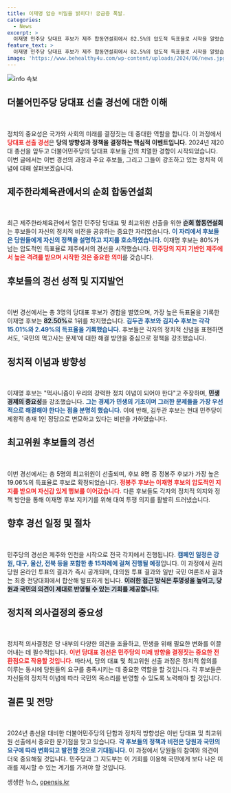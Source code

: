 ```yaml
---
title: 이재명 압승 비밀을 밝히다! 궁금증 폭발.
categories:
  - News
excerpt: >
  이재명 민주당 당대표 후보가 제주 합동연설회에서 82.5%의 압도적 득표율로 시작을 알렸습니다. 그는 경제가 민생의 기초라며 국가 문제 해결을 강조했습니다. 과연 당내의 긴장감 속에서 민주당의 새로운 리더쉽은 어떻게 이어질까요? 클릭하여 더 자세한 이야기를 확인해보세요!
feature_text: >
  이재명 민주당 당대표 후보가 제주 합동연설회에서 82.5%의 압도적 득표율로 시작을 알렸습니다. 그는 경제가 민생의 기초라며 국가 문제 해결을 강조했습니다. 과연 당내의 긴장감 속에서 민주당의 새로운 리더쉽은 어떻게 이어질까요? 클릭하여 더 자세한 이야기를 확인해보세요!
image: 'https://www.behealthy4u.com/wp-content/uploads/2024/06/news.jpg'
---
```


<p><img src="https://www.behealthy4u.com/wp-content/uploads/2024/06/news.jpg" alt="info 속보" /></p>

<h2 data-ke-size="size26">더불어민주당 당대표 선출 경선에 대한 이해</h2>

<p data-ke-size="size16">&nbsp;</p>

<p>정치의 중요성은 국가와 사회의 미래를 결정짓는 데 중대한 역할을 합니다. 이 과정에서 <b><span style="color: #ee2323;">당대표 선출 경선</span></b>은 <strong>당의 방향성과 정책을 결정하는 핵심적 이벤트입니다.</strong> 2024년 제20대 총선을 앞두고 더불어민주당의 당대표 후보들 간의 치열한 경합이 시작되었습니다. 이번 글에서는 이번 경선의 과정과 주요 후보들, 그리고 그들이 강조하고 있는 정치적 이념에 대해 살펴보겠습니다.</p>

<h2 data-ke-size="size26">제주한라체육관에서의 순회 합동연설회</h2>

<p data-ke-size="size16">&nbsp;</p>

<p>최근 제주한라체육관에서 열린 민주당 당대표 및 최고위원 선출을 위한 <b><span style="background-color: #21538527;">순회 합동연설회</span></b>는 후보들이 자신의 정치적 비전을 공유하는 중요한 자리였습니다. <b><span style="color: #1a5490;">이 자리에서 후보들은 당원들에게 자신의 정책을 설명하고 지지를 호소하였습니다.</span></b> 이재명 후보는 80%가 넘는 압도적인 득표율로 제주에서의 경선을 시작했습니다. <b><span style="color: #ee2323;">민주당의 지지 기반인 제주에서 높은 격려를 받으며 시작한 것은 중요한 의미</span></b>를 갖습니다.</p>

<h2 data-ke-size="size26">후보들의 경선 성적 및 지지발언</h2>

<p data-ke-size="size16">&nbsp;</p>

<p>이번 경선에서는 총 3명의 당대표 후보가 경합을 벌였으며, 가장 높은 득표율을 기록한 이재명 후보는 <b><span style="background-color: #21538527;">82.50%</span></b>로 1위를 차지했습니다. <b><span style="color: #1a5490;">김두관 후보와 김지수 후보는 각각 15.01%와 2.49%의 득표율을 기록했습니다.</span></b> 후보들은 각자의 정치적 신념을 표현하면서도, ‘국민의 먹고사는 문제’에 대한 해결 방안을 중심으로 정책을 강조했습니다.</p>

<h2 data-ke-size="size26">정치적 이념과 방향성</h2>

<p data-ke-size="size16">&nbsp;</p>

<p>이재명 후보는 "먹사니즘이 우리의 강력한 정치 이념이 되어야 한다"고 주장하며, <b><span style="background-color: #21538527;">민생 경제의 중요성</span></b>을 강조했습니다. <b><span style="color: #1a5490;">그는 경제가 민생의 기초이며 그러한 문제들을 가장 우선적으로 해결해야 한다는 점을 분명히 했습니다.</span></b> 이에 반해, 김두관 후보는 현대 민주당이 제왕적 총재 1인 정당으로 변모하고 있다는 비판을 가하였습니다. </p>

<h2 data-ke-size="size26">최고위원 후보들의 경선</h2>

<p data-ke-size="size16">&nbsp;</p>

<p>이번 경선에서는 총 5명의 최고위원이 선출되며, 후보 8명 중 정봉주 후보가 가장 높은 19.06%의 득표율로 후보로 확정되었습니다. <b><span style="color: #ee2323;">정봉주 후보는 이재명 후보의 압도적인 지지를 받으며 자신감 있게 행보를 이어갔습니다.</span></b> 다른 후보들도 각자의 정치적 의지와 정책 방안을 통해 이재명 후보 지키기를 위해 대여 투쟁 의지를 활발히 드러냈습니다.</p>

<h2 data-ke-size="size26">향후 경선 일정 및 절차</h2>

<p data-ke-size="size16">&nbsp;</p>

<p>민주당의 경선은 제주와 인천을 시작으로 전국 각지에서 진행됩니다. <b><span style="color: #1a5490;">캠페인 일정은 강원, 대구, 울산, 전북 등을 포함한 총 15차례에 걸쳐 진행될 예정</span></b>입니다. 이 과정에서 권리당원 온라인 투표의 결과가 즉시 공개되며, 대의원 투표 결과와 일반 국민 여론조사 결과는 최종 전당대회에서 합산해 발표하게 됩니다. <b><span style="background-color: #21538527;">이러한 접근 방식은 투명성을 높이고, 당원과 국민의 의견이 제대로 반영될 수 있는 기회를 제공합니다.</span></b></p>

<h2 data-ke-size="size26">정치적 의사결정의 중요성</h2>

<p data-ke-size="size16">&nbsp;</p>

<p>정치적 의사결정은 당 내부의 다양한 의견을 조율하고, 민생을 위해 필요한 변화를 이끌어내는 데 필수적입니다. <b><span style="color: #ee2323;">이번 당대표 경선은 민주당의 미래 방향을 결정짓는 중요한 전환점으로 작용할 것입니다.</span></b> 따라서, 당의 대표 및 최고위원 선출 과정은 정치적 합의를 이루는 동시에 당원들의 요구를 충족시키는 데 중요한 역할을 할 것입니다. 각 후보들은 자신들의 정치적 이념에 따라 국민의 목소리를 반영할 수 있도록 노력해야 할 것입니다. </p>

<h2 data-ke-size="size26">결론 및 전망</h2>

<p data-ke-size="size16">&nbsp;</p>

<p>2024년 총선을 대비한 더불어민주당의 단합과 정치적 방향성은 이번 당대표 및 최고위원 선출에서 중요한 분기점을 맞고 있습니다. <b><span style="color: #1a5490;">각 후보들의 정책과 비전은 당원과 국민의 요구에 따라 변화되고 발전할 것으로 기대됩니다.</span></b> 이 과정에서 당원들의 참여와 의견이 더욱 중요해질 것입니다. 민주당과 그 지도부는 이 기회를 이용해 국민에게 보다 나은 미래를 제시할 수 있는 계기를 가져야 할 것입니다.</p>
생생한 뉴스, <a href="https://opensis.kr" rel="dofollow">opensis.kr</a>


